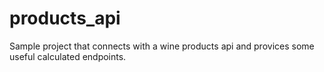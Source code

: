 # products_api
Sample project that connects with a wine products api and provices some useful calculated endpoints.
